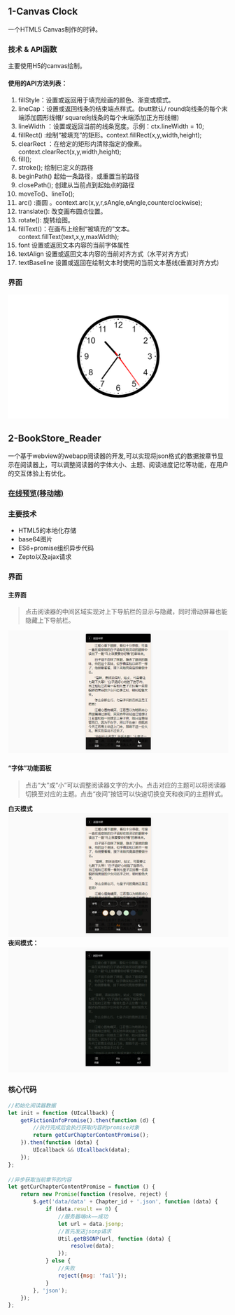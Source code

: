 ## 1-Canvas Clock

一个HTML5 Canvas制作的时钟。

### 技术 & API函数
主要使用H5的canvas绘制。
#### 使用的API方法列表：
1. fillStyle：设置或返回用于填充绘画的颜色、渐变或模式。
2. lineCap：设置或返回线条的结束端点样式。(butt默认/ round向线条的每个末端添加圆形线帽/ square向线条的每个末端添加正方形线帽)
3. lineWidth ：设置或返回当前的线条宽度。示例：ctx.lineWidth = 10;
4. fillRect() :绘制“被填充”的矩形。context.fillRect(x,y,width,height);
5. clearRect ：在给定的矩形内清除指定的像素。context.clearRect(x,y,width,height);
6. fill();
7. stroke();     绘制已定义的路径
8. beginPath()   起始一条路径，或重置当前路径
9. closePath();  创建从当前点到起始点的路径
10. moveTo()、lineTo();
11. arc() :画圆 。context.arc(x,y,r,sAngle,eAngle,counterclockwise);
12. translate(): 改变画布圆点位置。
13. rotate(): 旋转绘图。
14. fillText()：在画布上绘制“被填充的”文本。 context.fillText(text,x,y,maxWidth);
15. font 	设置或返回文本内容的当前字体属性
16. textAlign 	设置或返回文本内容的当前对齐方式（水平对齐方式）
17. textBaseline 	设置或返回在绘制文本时使用的当前文本基线(垂直对齐方式)

### 界面
![](https://github.com/Houweix/web-projects/raw/master/1-Canvas_Clock/show.png)


## 2-BookStore_Reader

一个基于webview的webapp阅读器的开发,可以实现将json格式的数据按章节显示在阅读器上，可以调整阅读器的字体大小、主题、阅读进度记忆等功能，在用户的交互体验上有优化。

### [在线预览(移动端)](http://www.ihouwei.com/bookStore/) ###


### 主要技术
- HTML5的本地化存储
- base64图片
- ES6+promise组织异步代码
- Zepto以及ajax请求

### 界面

#### 主界面
> 点击阅读器的中间区域实现对上下导航栏的显示与隐藏，同时滑动屏幕也能隐藏上下导航栏。

![](https://github.com/Houweix/web-projects/raw/master/2-bookStore_Reader/pic/main.png)

#### “字体”功能面板
>点击“大”或“小”可以调整阅读器文字的大小。点击对应的主题可以将阅读器切换至对应的主题。点击“夜间”按钮可以快速切换变天和夜间的主题样式。

**白天模式**
![](https://github.com/Houweix/web-projects/raw/master/2-bookStore_Reader/pic/font.png)
**夜间模式：**
![](https://github.com/Houweix/web-projects/raw/master/2-bookStore_Reader/pic/night.png)

### 核心代码
```javascript
//初始化阅读器数据
let init = function (UIcallback) {
    getFictionInfoPromise().then(function (d) {
        //执行完成后会执行获取内容的promise对象
        return getCurChapterContentPromise();
    }).then(function (data) {
        UIcallback && UIcallback(data);
    });
};

//异步获取当前章节的内容
let getCurChapterContentPromise = function () {
    return new Promise(function (resolve, reject) {
        $.get('data/data' + Chapter_id + '.json', function (data) {
            if (data.result == 0) {
                //服务器端ok——成功
                let url = data.jsonp;
                //首先发送jsonp请求
                Util.getBSONP(url, function (data) {
                    resolve(data);
                });
            } else {
                //失败
                reject({msg: 'fail'});
            }
        }, 'json');
    });
};
```
